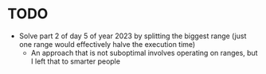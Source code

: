 # TODO

- Solve part 2 of day 5 of year 2023 by splitting the biggest range (just one range would effectively halve the execution time)
  - An approach that is not suboptimal involves operating on ranges, but I left that to smarter people
